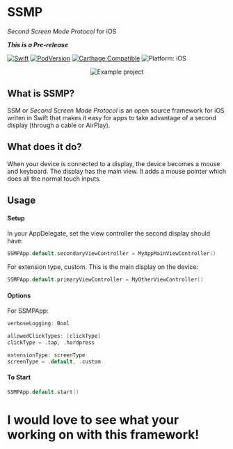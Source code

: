 # SSMP
*Second Screen Mode Protocol* for iOS

***This is a Pre-release***

<p>
<a href="https://developer.apple.com/swift/"><img src="https://img.shields.io/badge/Swift-4.2-orange.svg?style=flat" style="max-height: 300px;" alt="Swift"/></a>
<a href="https://cocoapods.org/pods/SSMP"><img src="https://img.shields.io/cocoapods/v/SSMP.svg" style="max-height: 300px;" alt="PodVersion"/></a>
<a href="https://github.com/Carthage/Carthage"><img src="https://img.shields.io/badge/Carthage-compatible-4bc51d.svg?style=flat" style="max-height: 300px;" alt="Carthage Compatible"/></a>
<img src="https://img.shields.io/badge/platform-iOS-lightgrey.svg" style="max-height: 300px;" alt="Platform: iOS">
<br>

<p align="center">
<img src="readmeResources/showcase.gif" style="max-height: 4480px;" alt="Example project">
</p>

## What is SSMP?
SSM or *Second Screen Mode Protocol* is an open source framework for iOS writen in Swift that makes it easy for apps to take advantage of a second display (through a cable or AirPlay).

## What does it do?
When your device is connected to a display, the device becomes a mouse and keyboard. The display has the main view. It adds a mouse pointer which does all the normal touch inputs.

## Usage

#### Setup
In your AppDelegate, set the view controller the second display should have:
```swift
SSMPApp.default.secondaryViewController = MyAppMainViewController()
```

For extension type, custom. This is the main display on the device:
```swift
SSMPApp.default.primaryViewController = MyOtherViewController()
```

#### Options
For SSMPApp:
```swift
verboseLogging: Bool
```
```swift
allowedClickTypes: [clickType]
clickType = .tap, .hardpress
```
```swift
extensionType: screenType
screenType = .default, .custom
```

#### To Start
```swift
SSMPApp.default.start()
```

# I would love to see what your working on with this framework!
